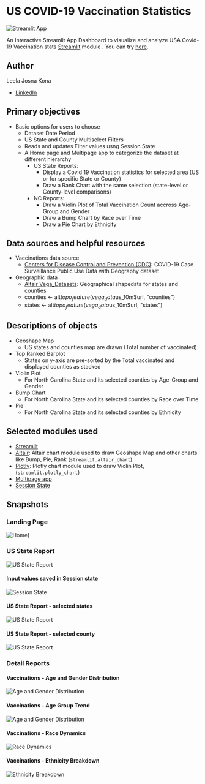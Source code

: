 
# US COVID-19 Vaccination Statistics
[![Streamlit App](https://static.streamlit.io/badges/streamlit_badge_black_white.svg)](https://uscovid19vaccine-stats.streamlit.app/)

An Interactive Streamlit App Dashboard to visualize and analyze USA Covid-19 Vaccination stats [Streamlit](https://www.streamlit.io) module .
You can try [here](https://uscovid19vaccine-stats.streamlit.app/).

## Author

Leela Josna Kona
- [LinkedIn](https://www.linkedin.com/in/lkona/)

## Primary objectives
* Basic options for users to choose
  * Dataset Date Period
  * US State and County Multiselect Filters
  * Reads and updates Filter values usng Session State
  * A Home page and Multipage app to categorize the dataset at different hierarchy
     * US State Reports:
       * Display a Covid 19 Vaccination statistics for selected area (US or for specific State or County)
       * Draw a Rank Chart with the same selection (state-level or County-level comparisons)
     * NC Reports:
       * Draw a Violin Plot of Total Vaccination Count accross Age-Group and Gender
       * Draw a Bump Chart by Race over Time
       * Draw a Pie Chart by Ethnicity

## Data sources and helpful resources
* Vaccinations data source
  * [Centers for Disease Control and Prevention (CDC)](https://data.cdc.gov/Case-Surveillance/COVID-19-Case-Surveillance-Public-Use-Data-with-Ge/n8mc-b4w4/about_data): COVID-19 Case Surveillance Public Use Data with Geography dataset
* Geographic data
  * [Altair Vega_Datasets]([http://naturalearthdata.com/](https://cdn.jsdelivr.net/npm/vega-datasets@v1.29.0/data/us-10m.json#)): Geographical shapedata for states and counties
  * counties <- alt$topo_feature(vega_data$us_10m$url, "counties")
  * states <- alt$topo_feature(vega_data$us_10m$url, "states")

## Descriptions of objects
* Geoshape Map
  * US states and counties map are drawn (Total number of vaccinated)
* Top Ranked Barplot
  * States on y-axis are pre-sorted by the Total vaccinated and displayed counties as stacked
* Violin Plot
  * For North Carolina State and its selected counties by Age-Group and Gender
* Bump Chart
  * For North Carolina State and its selected counties by Race over Time
* Pie
  * For North Carolina State and its selected counties by Ethnicity
    
## Selected modules used
  * [Streamlit](https://www.streamlit.io)
  * [Altair](http://altair-viz.github.io/): Altair chart module used to draw Geoshape Map and other charts like Bump, Pie, Rank  (`streamlit.altair_chart`)
  * [Plotly](https://plotly.com/): Plotly chart module used to draw Violin Plot, (`streamlit.plotly_chart`)
  * [Multipage app](https://docs.streamlit.io/library/get-started/multipage-apps)
  * [Session State](https://docs.streamlit.io/library/api-reference/session-state)


## Snapshots
### Landing Page
![Home](https://github.com/jyothsnagrace/US_Covid19_vaccine_stats/blob/main/images/1.%20Home%20Screen.png))

### US State Report
![US State Report](https://github.com/jyothsnagrace/US_Covid19_vaccine_stats/blob/main/images/2b.%20US%20State%20report.png)

 #### Input values saved in Session state
 ![Session State](https://github.com/jyothsnagrace/US_Covid19_vaccine_stats/blob/main/images/2a.%20Capturing%20Session%20State%20Values.png)

 #### US State Report - selected states
 ![US State Report](https://github.com/jyothsnagrace/US_Covid19_vaccine_stats/blob/main/images/2c.%20US%20State%20report.png)

 #### US State Report - selected county
 ![US State Report](https://github.com/jyothsnagrace/US_Covid19_vaccine_stats/blob/main/images/2b.%20US%20State%20report-2.png)

### Detail Reports
 #### Vaccinations - Age and Gender Distribution
 ![Age and Gender Distribution](https://github.com/jyothsnagrace/US_Covid19_vaccine_stats/blob/main/images/3a.%20Age%20and%20Gender%20Distribution.png)
 
  #### Vaccinations - Age Group Trend
 ![Age and Gender Distribution](https://github.com/jyothsnagrace/US_Covid19_vaccine_stats/blob/main/images/3b.%20Age%20Group%20Trend.png)

  #### Vaccinations - Race Dynamics
 ![Race Dynamics](https://github.com/jyothsnagrace/US_Covid19_vaccine_stats/blob/main/images/3c.%20Race%20Dynamics.png)

  #### Vaccinations - Ethnicity Breakdown
 ![Ethnicity Breakdown](https://github.com/jyothsnagrace/US_Covid19_vaccine_stats/blob/main/images/3d.%20Ethnicity%20Breakdown.png)
 
